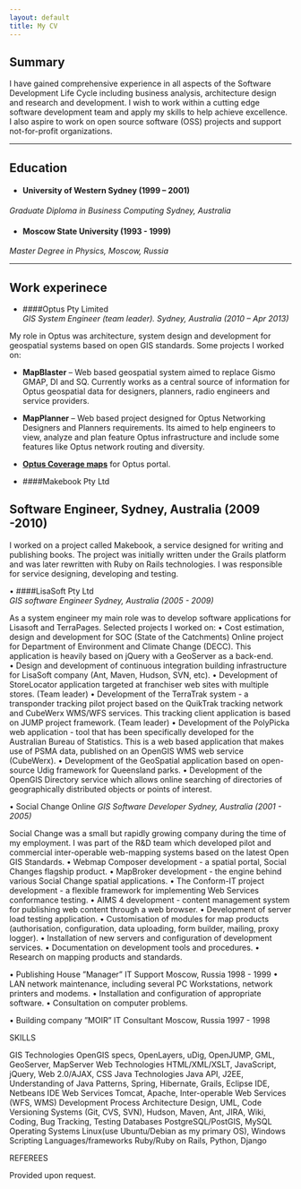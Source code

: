 ```yaml
---
layout: default
title: My CV
---
```


## Summary

I have gained comprehensive experience in all aspects of the Software Development Life Cycle including business analysis, architecture design and research and development. I wish to work within a cutting edge software development team and apply my skills to help achieve excellence. I also aspire to work on open source software (OSS) projects and support not-for-profit organizations. 

---

## Education

* #### University of Western Sydney (1999 – 2001)  
*Graduate Diploma in Business Computing	Sydney, Australia* 
	
* #### Moscow State University (1993 - 1999)  
*Master Degree in Physics, Moscow, Russia*

---

## Work experinece

* ####Optus Pty Limited  
*GIS System Engineer (team leader). Sydney, Australia (2010 – Apr 2013)*  

My role in Optus was architecture, system design and development for geospatial systems based on open GIS standards. 
Some projects I worked on:  

* 	**MapBlaster** – Web based geospatial system aimed to replace Gismo GMAP, DI and SQ. Currently works as a 
	central source of information for Optus geospatial data for designers, planners, 
	radio engineers and service providers.  
* 	**MapPlanner** – Web based project designed for Optus Networking Designers and Planners requirements. Its aimed to 
	help engineers to view, analyze and plan feature Optus infrastructure and include some features like Optus network 
	routing and diversity.
* **[Optus Coverage maps](http://www2.optus.com.au)** for Optus portal.

* ####Makebook Pty Ltd
## Software Engineer, Sydney, Australia (2009 -2010)
I worked on a project called Makebook, a service designed for writing and publishing books. The project was initially written under the Grails platform and was later rewritten with Ruby on Rails technologies. I was responsible for service designing, developing and testing.


• ####LisaSoft Pty Ltd  
*GIS software Engineer	Sydney, Australia (2005 - 2009)*  

As a system engineer my main role was to develop software applications for Lisasoft and TerraPages. Selected projects I worked on: 
•	Cost estimation, design and development for SOC (State of the Catchments) Online project for Department of Environment and Climate Change (DECC). This application is heavily based on jQuery with a GeoServer as a back-end.  
•	Design and development of continuous integration building infrastructure for LisaSoft company (Ant, Maven, Hudson, SVN, etc). 
•	Development of  StoreLocator application targeted at franchiser web sites with multiple stores. (Team leader)
•	Development of the TerraTrak system - a transponder tracking pilot project based on the QuikTrak tracking network and CubeWerx WMS/WFS services. This tracking client application is based on JUMP project framework.  (Team leader)
•	Development of the PolyPicka web application - tool that has been specifically developed for the Australian Bureau of Statistics. This is a web based application that makes use of PSMA data, published on an OpenGIS WMS web service (CubeWerx).
•	Development of the GeoSpatial application based on open-source Udig framework for Queensland parks.
•	Development of the OpenGIS Directory service which allows online searching of directories of geographically distributed objects or points of interest.

• Social Change Online
*GIS Software Developer	Sydney, Australia  (2001 - 2005)*  

Social Change was a small but rapidly growing company during the time of my employment. I was part of the R&D team which developed pilot and commercial inter-operable web-mapping systems based on the latest Open GIS Standards.
•	Webmap Composer development - a spatial portal, Social Changes flagship product.
•	MapBroker development - the engine behind various Social Change spatial applications.
•	The Conform-IT project development - a flexible framework for implementing Web Services conformance testing.
•	AIMS 4 development - content management system for publishing web content through a web browser.
•	Development of server load testing application.
•	Customisation of modules for map products (authorisation, configuration, data uploading, form builder, mailing, proxy logger).
•	Installation of new servers and configuration of development services.
•	Documentation on development tools and procedures.
•	Research on mapping products and standards.

• Publishing House ”Manager”
IT Support	Moscow, Russia 
1998 - 1999 
•	LAN network maintenance, including several PC Workstations, network printers and modems.
•	Installation and configuration of appropriate software.
•	Consultation on computer problems.

• Building company ”MOIR”
IT Consultant	Moscow, Russia 
1997 - 1998 

SKILLS

GIS Technologies	OpenGIS specs, OpenLayers, uDig, OpenJUMP, GML, GeoServer, MapServer
Web Technologies	HTML/XML/XSLT, JavaScript, jQuery, Web 2.0/AJAX, CSS
Java Technologies 	Java API, J2EE, Understanding of Java Patterns, Spring, Hibernate, Grails, Eclipse IDE, Netbeans IDE
Web Services 	Tomcat, Apache, Inter-operable Web Services (WFS, WMS)
Development Process	Architecture Design, UML, Code Versioning Systems (Git, CVS, SVN), Hudson, Maven, Ant, JIRA, Wiki, Coding, Bug Tracking, Testing
Databases 	PostgreSQL/PostGIS, MySQL
Operating Systems	Linux(use Ubuntu/Debian as my primary OS), Windows
Scripting Languages/frameworks	Ruby/Ruby on Rails, Python, Django

REFEREES

Provided upon request.
